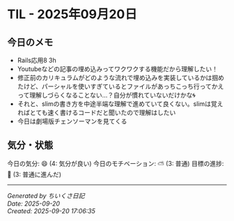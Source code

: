 # TIL - 2025年09月20日

## 今日のメモ
- Rails応用8 3h
- Youtubeなどの記事の埋め込みってワクワクする機能だから理解したい！
- 修正前のカリキュラムがどのような流れで埋め込みを実装しているかは掴めたけど、パーシャルを使いすぎているとファイルがあっちこっち行ってかえって理解しづらくなることない...？自分が慣れていないだけかな🌀
- それと、slimの書き方を中途半端な理解で進めていて良くない。slimは覚えればとても速く書けるコードだと聞いたので理解はしたい
- 今日は劇場版チェンソーマンを見てくる

## 気分・状態
今日の気分: 😄 (4: 気分が良い)
今日のモチベーション: ⛅ (3: 普通)
目標の進捗: 🌱 (3: 普通に進んだ)

---
*Generated by ちいくさ日記*  
*Date: 2025-09-20*  
*Created: 2025-09-20 17:06:35*
